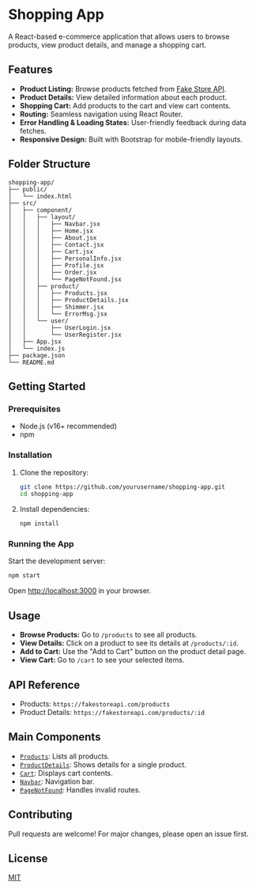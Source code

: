 # Shopping App

A React-based e-commerce application that allows users to browse products, view product details, and manage a shopping cart.

## Features

- **Product Listing:** Browse products fetched from [Fake Store API](https://fakestoreapi.com/products).
- **Product Details:** View detailed information about each product.
- **Shopping Cart:** Add products to the cart and view cart contents.
- **Routing:** Seamless navigation using React Router.
- **Error Handling & Loading States:** User-friendly feedback during data fetches.
- **Responsive Design:** Built with Bootstrap for mobile-friendly layouts.

## Folder Structure

```
shopping-app/
├── public/
│   └── index.html
├── src/
│   ├── component/
│   │   ├── layout/
│   │   │   ├── Navbar.jsx
│   │   │   ├── Home.jsx
│   │   │   ├── About.jsx
│   │   │   ├── Contact.jsx
│   │   │   ├── Cart.jsx
│   │   │   ├── PersonalInfo.jsx
│   │   │   ├── Profile.jsx
│   │   │   ├── Order.jsx
│   │   │   └── PageNotFound.jsx
│   │   ├── product/
│   │   │   ├── Products.jsx
│   │   │   ├── ProductDetails.jsx
│   │   │   ├── Shimmer.jsx
│   │   │   └── ErrorMsg.jsx
│   │   └── user/
│   │       ├── UserLogin.jsx
│   │       └── UserRegister.jsx
│   ├── App.jsx
│   └── index.js
├── package.json
└── README.md
```

## Getting Started

### Prerequisites

- Node.js (v16+ recommended)
- npm

### Installation

1. Clone the repository:
    ```sh
    git clone https://github.com/yourusername/shopping-app.git
    cd shopping-app
    ```

2. Install dependencies:
    ```sh
    npm install
    ```

### Running the App

Start the development server:
```sh
npm start
```
Open [http://localhost:3000](http://localhost:3000) in your browser.

## Usage

- **Browse Products:** Go to `/products` to see all products.
- **View Details:** Click on a product to see its details at `/products/:id`.
- **Add to Cart:** Use the "Add to Cart" button on the product detail page.
- **View Cart:** Go to `/cart` to see your selected items.

## API Reference

- Products: `https://fakestoreapi.com/products`
- Product Details: `https://fakestoreapi.com/products/:id`

## Main Components

- [`Products`](src/component/product/Products.jsx): Lists all products.
- [`ProductDetails`](src/component/product/ProductDetails.jsx): Shows details for a single product.
- [`Cart`](src/component/layout/Cart.jsx): Displays cart contents.
- [`Navbar`](src/component/layout/Navbar.jsx): Navigation bar.
- [`PageNotFound`](src/component/layout/PageNotFound.jsx): Handles invalid routes.

## Contributing

Pull requests are welcome! For major changes, please open an issue first.

## License

[MIT](LICENSE)
